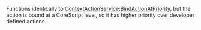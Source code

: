 Functions identically to [ContextActionService:BindActionAtPriority](https://developer.roblox.com/en-us/api-reference/function/ContextActionService/BindActionAtPriority), but the action is bound at a CoreScript level, so it has higher priority over developer defined actions.